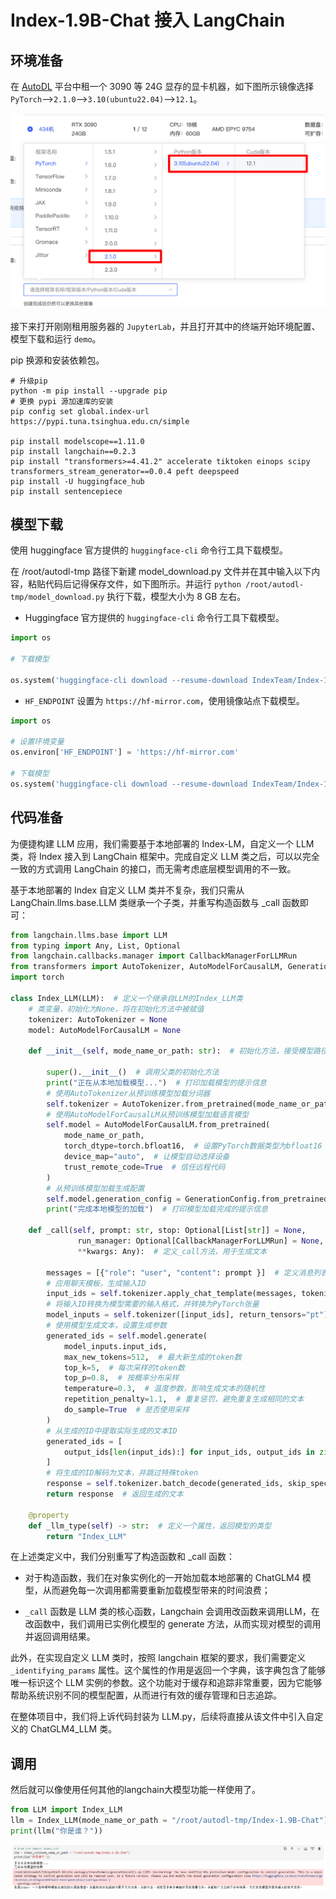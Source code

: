 # Index-1.9B-Chat 接入 LangChain

## 环境准备  

在 [AutoDL](https://www.autodl.com/) 平台中租一个 3090 等 24G 显存的显卡机器，如下图所示镜像选择 `PyTorch`-->`2.1.0`-->`3.10(ubuntu22.04)`-->`12.1`。

![](images/image02-1.png)

接下来打开刚刚租用服务器的 `JupyterLab`，并且打开其中的终端开始环境配置、模型下载和运行 `demo`。

pip 换源和安装依赖包。

```shell
# 升级pip
python -m pip install --upgrade pip
# 更换 pypi 源加速库的安装
pip config set global.index-url https://pypi.tuna.tsinghua.edu.cn/simple

pip install modelscope==1.11.0
pip install langchain==0.2.3
pip install "transformers>=4.41.2" accelerate tiktoken einops scipy transformers_stream_generator==0.0.4 peft deepspeed
pip install -U huggingface_hub
pip install sentencepiece
```  


## 模型下载

使用 huggingface 官方提供的 `huggingface-cli` 命令行工具下载模型。

在 /root/autodl-tmp 路径下新建 model_download.py 文件并在其中输入以下内容，粘贴代码后记得保存文件，如下图所示。并运行 `python /root/autodl-tmp/model_download.py` 执行下载，模型大小为 8 GB 左右。

- Huggingface 官方提供的 `huggingface-cli` 命令行工具下载模型。

```python 
import os

# 下载模型

os.system('huggingface-cli download --resume-download IndexTeam/Index-1.9B-Chat --local-dir /root/autodl-tmp/Index-1.9B-Chat')
```

- `HF_ENDPOINT` 设置为 `https://hf-mirror.com`，使用镜像站点下载模型。
```python
import os

# 设置环境变量
os.environ['HF_ENDPOINT'] = 'https://hf-mirror.com'

# 下载模型
os.system('huggingface-cli download --resume-download IndexTeam/Index-1.9B-Chat --local-dir /root/autodl-tmp/Index-1.9B-Chat')
```


## 代码准备

为便捷构建 LLM 应用，我们需要基于本地部署的 Index-LM，自定义一个 LLM 类，将 Index 接入到 LangChain 框架中。完成自定义 LLM 类之后，可以以完全一致的方式调用 LangChain 的接口，而无需考虑底层模型调用的不一致。

基于本地部署的 Index 自定义 LLM 类并不复杂，我们只需从 LangChain.llms.base.LLM 类继承一个子类，并重写构造函数与 _call 函数即可：

```python
from langchain.llms.base import LLM
from typing import Any, List, Optional
from langchain.callbacks.manager import CallbackManagerForLLMRun
from transformers import AutoTokenizer, AutoModelForCausalLM, GenerationConfig, LlamaTokenizerFast
import torch

class Index_LLM(LLM):  # 定义一个继承自LLM的Index_LLM类
    # 类变量，初始化为None，将在初始化方法中被赋值
    tokenizer: AutoTokenizer = None
    model: AutoModelForCausalLM = None
        
    def __init__(self, mode_name_or_path: str):  # 初始化方法，接受模型路径或名称作为参数

        super().__init__()  # 调用父类的初始化方法
        print("正在从本地加载模型...")  # 打印加载模型的提示信息
        # 使用AutoTokenizer从预训练模型加载分词器
        self.tokenizer = AutoTokenizer.from_pretrained(mode_name_or_path, use_fast=False, trust_remote_code=True)
        # 使用AutoModelForCausalLM从预训练模型加载语言模型
        self.model = AutoModelForCausalLM.from_pretrained(
            mode_name_or_path,
            torch_dtype=torch.bfloat16,  # 设置PyTorch数据类型为bfloat16
            device_map="auto",  # 让模型自动选择设备
            trust_remote_code=True  # 信任远程代码
        )
        # 从预训练模型加载生成配置
        self.model.generation_config = GenerationConfig.from_pretrained(mode_name_or_path)
        print("完成本地模型的加载")  # 打印模型加载完成的提示信息
        
    def _call(self, prompt: str, stop: Optional[List[str]] = None,
               run_manager: Optional[CallbackManagerForLLMRun] = None,
               **kwargs: Any):  # 定义_call方法，用于生成文本

        messages = [{"role": "user", "content": prompt }]  # 定义消息列表，包含用户的角色和内容
        # 应用聊天模板，生成输入ID
        input_ids = self.tokenizer.apply_chat_template(messages, tokenize=False, add_generation_prompt=True)
        # 将输入ID转换为模型需要的输入格式，并转换为PyTorch张量
        model_inputs = self.tokenizer([input_ids], return_tensors="pt").to('cuda')
        # 使用模型生成文本，设置生成参数
        generated_ids = self.model.generate(
            model_inputs.input_ids,
            max_new_tokens=512,  # 最大新生成的token数
            top_k=5,  # 每次采样的token数
            top_p=0.8,  # 按概率分布采样
            temperature=0.3,  # 温度参数，影响生成文本的随机性
            repetition_penalty=1.1,  # 重复惩罚，避免重复生成相同的文本
            do_sample=True  # 是否使用采样
        )
        # 从生成的ID中提取实际生成的文本ID
        generated_ids = [
            output_ids[len(input_ids):] for input_ids, output_ids in zip(model_inputs.input_ids, generated_ids)
        ]
        # 将生成的ID解码为文本，并跳过特殊token
        response = self.tokenizer.batch_decode(generated_ids, skip_special_tokens=True)[0]
        return response  # 返回生成的文本

    @property
    def _llm_type(self) -> str:  # 定义一个属性，返回模型的类型
        return "Index_LLM"
```

在上述类定义中，我们分别重写了构造函数和 _call 函数：

- 对于构造函数，我们在对象实例化的一开始加载本地部署的 ChatGLM4 模型，从而避免每一次调用都需要重新加载模型带来的时间浪费；

- `_call` 函数是 LLM 类的核心函数，Langchain 会调用改函数来调用LLM，在改函数中，我们调用已实例化模型的 generate 方法，从而实现对模型的调用并返回调用结果。

此外，在实现自定义 LLM 类时，按照 langchain 框架的要求，我们需要定义 `_identifying_params` 属性。这个属性的作用是返回一个字典，该字典包含了能够唯一标识这个 LLM 实例的参数。这个功能对于缓存和追踪非常重要，因为它能够帮助系统识别不同的模型配置，从而进行有效的缓存管理和日志追踪。

在整体项目中，我们将上诉代码封装为 LLM.py，后续将直接从该文件中引入自定义的 ChatGLM4_LLM 类。


## 调用

然后就可以像使用任何其他的langchain大模型功能一样使用了。

```python
from LLM import Index_LLM
llm = Index_LLM(mode_name_or_path = "/root/autodl-tmp/Index-1.9B-Chat")
print(llm("你是谁？"))
```

![alt text](./images/image02-2.png)
